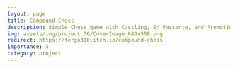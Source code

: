 ```yaml
---
layout: page
title: Compound Chess
description: Simple Chess game with Castling, En Passante, and Promotion
img: assets/img/project_06/CoverImage_640x500.png
redirect: https://fergo310.itch.io/compound-chess
importance: 4
category: project
---
```

